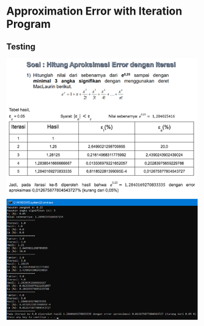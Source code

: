 # Approximation Error with Iteration Program

## Testing

<div><img src="Testing/tabel_testing.png"></div>
<div><img src="Testing/random_testing.png"></div>
